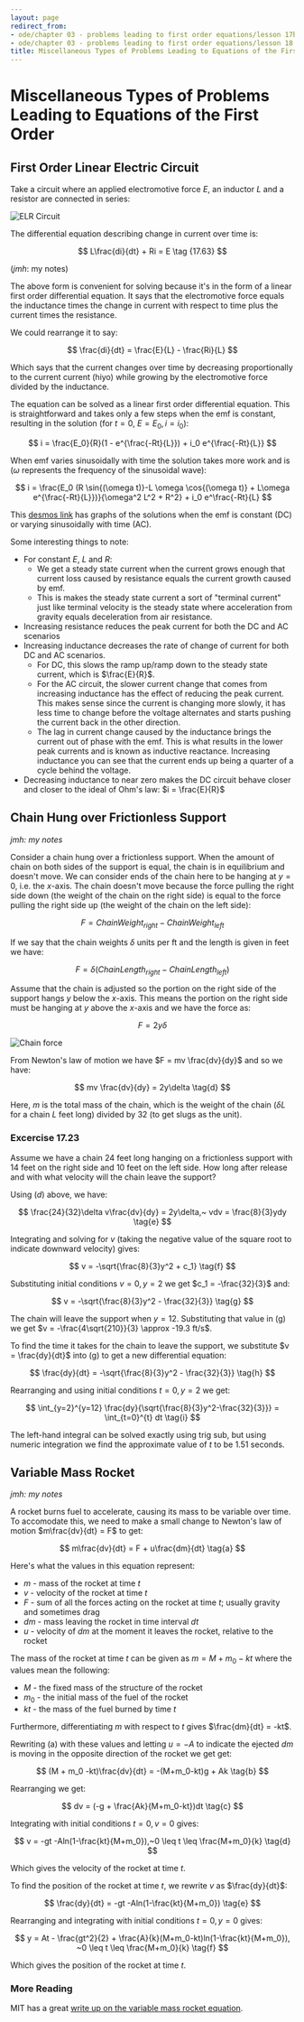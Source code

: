 ```yaml
---
layout: page
redirect_from:
- ode/chapter 03 - problems leading to first order equations/lesson 17b - miscellaneous types of problems leading to equations of the first order
- ode/chapter 03 - problems leading to first order equations/lesson 18 - miscellaneous types of problems leading to equations of the first order
title: Miscellaneous Types of Problems Leading to Equations of the First Order
---
```


# Miscellaneous Types of Problems Leading to Equations of the First Order

## First Order Linear Electric Circuit

Take a circuit where an applied electromotive force $E$, an inductor $L$ and a resistor are connected in series:

![ELR Circuit](/mathnotes/applied-math/differential-equations/ordinary-differential-equations/chapter-03-problems-leading-to-first-order-equations/elr-circuit.jpg)

The differential equation describing change in current over time is:

$$ L\frac{di}{dt} + Ri = E \tag {17.63} $$

(*jmh*: my notes)

The above form is convenient for solving because it's in the form of a linear first order differential equation. It says that the electromotive force equals the inductance times the change in current with respect to time plus the current times the resistance.

We could rearrange it to say:

$$ \frac{di}{dt} = \frac{E}{L} - \frac{Ri}{L} $$

Which says that the current changes over time by decreasing proportionally to the current current (hiyo) while growing by the electromotive force divided by the inductance.

The equation can be solved as a linear first order differential equation. This is straightforward and takes only a few steps when the emf is constant, resulting in the solution (for $t=0$, $E=E_0, i=i_0$):

$$ i = \frac{E_0}{R}(1 - e^{\frac{-Rt}{L}}) + i_0 e^{\frac{-Rt}{L}} $$

When emf varies sinusoidally with time the solution takes more work and is ($\omega$ represents the frequency of the sinusoidal wave):

$$ i = \frac{E_0 (R \sin{(\omega t)}-L \omega \cos{(\omega t)} + L\omega e^{\frac{-Rt}{L}})}{\omega^2 L^2 + R^2} + i_0 e^\frac{-Rt}{L} $$

This [desmos link](https://www.desmos.com/calculator/tzigt2uc7x) has graphs of the solutions when the emf is constant (DC) or varying sinusoidally with time (AC).  

Some interesting things to note:

* For constant $E$, $L$ and $R$:
   * We get a steady state current when the current grows enough that current loss caused by resistance equals the current growth caused by emf.
   * This is makes the steady state current a sort of "terminal current" just like terminal velocity is the steady state where acceleration from gravity equals deceleration from air resistance.
* Increasing resistance reduces the peak current for both the DC and AC scenarios
* Increasing inductance decreases the rate of change of current for both DC and AC scenarios.
    * For DC, this slows the ramp up/ramp down to the steady state current, which is $\frac{E}{R}$.
    * For the AC circuit, the slower current change that comes from increasing inductance has the effect of reducing the peak current. This makes sense since the current is changing more slowly, it has less time to change before the voltage alternates and starts pushing the current back in the other direction.
    * The lag in current change caused by the inductance brings the current out of phase with the emf. This is what results in the lower peak currents and is known as inductive reactance. Increasing inductance you can see that the current ends up being a quarter of a cycle behind the voltage. 
* Decreasing inductance to near zero makes the DC circuit behave closer and closer to the ideal of Ohm's law: $i = \frac{E}{R}$

## Chain Hung over Frictionless Support

*jmh: my notes*

Consider a chain hung over a frictionless support. When the amount of chain on both sides of the support is equal, the chain is in equilibrium and doesn't move. We can consider ends of the chain here to be hanging at $y = 0$, i.e. the $x$-axis. The chain doesn't move because the force pulling the right side down (the weight of the chain on the right side) is equal to the force pulling the right side up (the weight of the chain on the left side):

$$ F = ChainWeight_{right} - ChainWeight_{left} \tag{a} $$

If we say that the chain weights $\delta$ units per ft and the length is given in feet we have:

$$ F = \delta(ChainLength_{right} - ChainLength_{left}) \tag{b} $$

Assume that the chain is adjusted so the portion on the right side of the support hangs $y$ below the $x$-axis. This means the portion on the right side must be hanging at $y$ above the $x$-axis and we have the force as:

$$ F = 2y\delta \tag{c} $$

![Chain force](/mathnotes/applied-math/differential-equations/ordinary-differential-equations/chapter-03-problems-leading-to-first-order-equations/chain-force.jpg)

From Newton's law of motion we have $F = mv \frac{dv}{dy}$ and so we have:

$$ mv \frac{dv}{dy} = 2y\delta \tag{d} $$

Here, $m$ is the total mass of the chain, which is the weight of the chain ($\delta L$ for a chain $L$ feet long) divided by 32 (to get slugs as the unit).

### Excercise 17.23 
Assume we have a chain 24 feet long hanging on a frictionless support with 14 feet on the right side and 10 feet on the left side. How long after release and with what velocity will the chain leave the support?

Using $(d)$ above, we have:

$$ \frac{24}{32}\delta v\frac{dv}{dy} = 2y\delta,~ vdv = \frac{8}{3}ydy \tag{e} $$

Integrating and solving for $v$ (taking the negative value of the square root to indicate downward velocity) gives:

$$ v = -\sqrt{\frac{8}{3}y^2 + c_1} \tag{f} $$

Substituting initial conditions $v = 0, y = 2$ we get $c_1 = -\frac{32}{3}$ and:

$$ v = -\sqrt{\frac{8}{3}y^2 - \frac{32}{3}} \tag{g} $$

The chain will leave the support when $y=12$. Substituting that value in (g) we get $v = -\frac{4\sqrt{210}}{3} \approx -19.3 ft/s$.

To find the time it takes for the chain to leave the support, we substitute $v = \frac{dy}{dt}$ into (g) to get a new differential equation:

$$ \frac{dy}{dt} = -\sqrt{\frac{8}{3}y^2 - \frac{32}{3}} \tag{h} $$

Rearranging and using initial conditions $t = 0, y = 2$ we get:

$$ \int_{y=2}^{y=12} \frac{dy}{\sqrt{\frac{8}{3}y^2-\frac{32}{3}}} = \int_{t=0}^{t} dt \tag{i} $$

The left-hand integral can be solved exactly using trig sub, but using numeric integration we find the approximate value of $t$ to be $1.51$ seconds.

## Variable Mass Rocket

*jmh: my notes*

A rocket burns fuel to accelerate, causing its mass to be variable over time. To accomodate this, we need to make a small change to Newton's law of motion $m\frac{dv}{dt} = F$ to get:

$$ m\frac{dv}{dt} = F + u\frac{dm}{dt} \tag{a} $$

Here's what the values in this equation represent:

* $m$ - mass of the rocket at time $t$
* $v$ - velocity of the rocket at time $t$
* $F$ - sum of all the forces acting on the rocket at time $t$; usually gravity and sometimes drag
* $dm$ - mass leaving the rocket in time interval $dt$
* $u$ - velocity of $dm$ at the moment it leaves the rocket, relative to the rocket

The mass of the rocket at time $t$ can be given as $m = M + m_0 - kt$ where the values mean the following:

* $M$ - the fixed mass of the structure of the rocket
* $m_0$ - the initial mass of the fuel of the rocket
* $kt$ - the mass of the fuel burned by time $t$

Furthermore, differentiating $m$ with respect to $t$ gives $\frac{dm}{dt} = -kt$.

Rewriting (a) with these values and letting $u = -A$ to indicate the ejected $dm$ is moving in the opposite direction of the rocket we get  get:

$$ (M + m_0 -kt)\frac{dv}{dt} = -(M+m_0-kt)g + Ak \tag{b} $$

Rearranging we get:

$$ dv = (-g + \frac{Ak}{M+m_0-kt})dt \tag{c} $$

Integrating with initial conditions $t = 0, v=0$ gives:

$$ v = -gt -Aln(1-\frac{kt}{M+m_0}),~0 \leq t \leq \frac{M+m_0}{k} \tag{d} $$

Which gives the velocity of the rocket at time $t$.

To find the position of the rocket at time $t$, we rewrite $v$ as $\frac{dy}{dt}$:

$$ \frac{dy}{dt} = -gt -Aln(1-\frac{kt}{M+m_0}) \tag{e} $$

Rearranging and integrating with initial conditions $t = 0, y =0$ gives:

$$ y = At - \frac{gt^2}{2} + \frac{A}{k}(M+m_0-kt)ln(1-\frac{kt}{M+m_0}), ~0 \leq t \leq \frac{M+m_0}{k} \tag{f} $$

Which gives the position of the rocket at time $t$.

### More Reading

MIT has a great [write up on the variable mass rocket equation](https://ocw.mit.edu/courses/16-07-dynamics-fall-2009/98d19cb2b9983c14c6907052499e7a98_MIT16_07F09_Lec14.pdf).